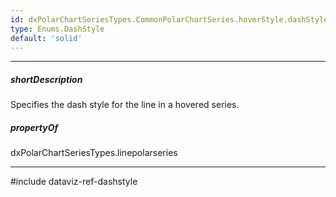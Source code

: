 ```yaml
---
id: dxPolarChartSeriesTypes.CommonPolarChartSeries.hoverStyle.dashStyle
type: Enums.DashStyle
default: 'solid'
---
```

---
##### shortDescription
Specifies the dash style for the line in a hovered series.

##### propertyOf
dxPolarChartSeriesTypes.linepolarseries

---
#include dataviz-ref-dashstyle